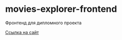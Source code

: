 # movies-explorer-frontend
Фронтенд для дипломного проекта

[Ссылка на сайт](https://movies-explorer-frontend-8uv0mahsc-denis-panyushin.vercel.app) 


